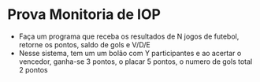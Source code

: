 # Prova Monitoria de IOP

- Faça um programa que receba os resultados de N jogos de futebol, retorne os pontos, saldo de gols e V/D/E
- Nesse sistema, tem um um bolão com Y participantes e ao acertar o vencedor, ganha-se 3 pontos, o placar 5 pontos, o numero de gols total 2 pontos
